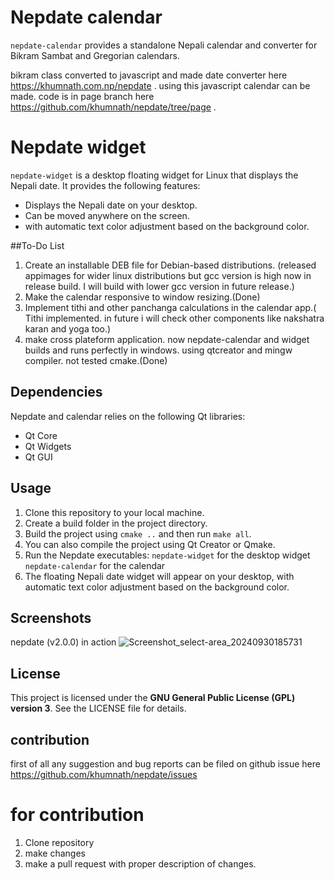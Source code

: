 # Nepdate calendar
`nepdate-calendar` provides a standalone Nepali calendar and converter for Bikram Sambat and Gregorian calendars.

 bikram class converted to javascript and made date converter here https://khumnath.com.np/nepdate .
using this javascript calendar can be made. code is in page branch here https://github.com/khumnath/nepdate/tree/page .

# Nepdate widget

`nepdate-widget` is a desktop floating widget for Linux that displays the Nepali date. It provides the following features:

- Displays the Nepali date on your desktop.
- Can be moved anywhere on the screen.
- with automatic text color adjustment based on the background color.

##To-Do List

1. Create an installable DEB file for Debian-based distributions. (released appimages for wider linux distributions but gcc version is high now in release build. I will build with lower gcc version in future release.)
2. Make the calendar responsive to window resizing.(Done)
3. Implement tithi and other panchanga calculations in the calendar app.( Tithi implemented. in future i will check other components like nakshatra karan and yoga too.)
4. make cross plateform application. now nepdate-calendar and widget builds and runs perfectly in windows.
using qtcreator and mingw compiler. not tested cmake.(Done)

## Dependencies

Nepdate and calendar relies on the following Qt libraries:

- Qt Core
- Qt Widgets
- Qt GUI

## Usage

1. Clone this repository to your local machine.
2. Create a build folder in the project directory.
3. Build the project using `cmake ..` and then run `make all`.
4. You can also compile the project using Qt Creator or Qmake.
5. Run the Nepdate executables:
    `nepdate-widget` for the desktop widget
    `nepdate-calendar` for the calendar
6. The floating Nepali date widget will appear on your desktop, with automatic text color adjustment based on the background color.

## Screenshots
nepdate (v2.0.0) in action ![Screenshot_select-area_20240930185731](https://github.com/user-attachments/assets/93a88b55-4a24-47ce-beee-1c8334ccba3c)


## License

This project is licensed under the **GNU General Public License (GPL) version 3**. See the LICENSE file for details.

## contribution

first of all any suggestion and bug reports can be filed on github issue here https://github.com/khumnath/nepdate/issues

# for contribution 
1. Clone repository
 2. make changes
  3. make a pull request with proper description of changes.


